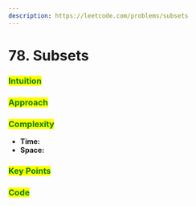 ```yaml
---
description: https://leetcode.com/problems/subsets
---
```


# 78. Subsets

### <mark style="color:green;">Intuition</mark>

###

### <mark style="color:green;">Approach</mark>

###

### <mark style="color:green;">Complexity</mark>

* **Time:**
* **Space:**

### <mark style="color:green;">Key Points</mark>

### <mark style="color:green;">**Code**</mark>

```cpp
```

